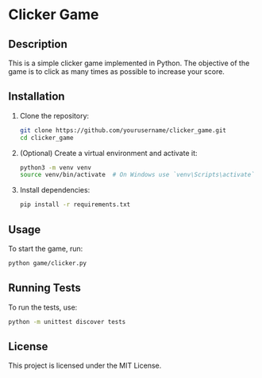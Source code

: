 # Clicker Game

## Description
This is a simple clicker game implemented in Python. The objective of the game is to click as many times as possible to increase your score.

## Installation
1. Clone the repository:
   ```sh
   git clone https://github.com/yourusername/clicker_game.git
   cd clicker_game
   ```

2. (Optional) Create a virtual environment and activate it:
   ```sh
   python3 -m venv venv
   source venv/bin/activate  # On Windows use `venv\Scripts\activate`
   ```

3. Install dependencies:
   ```sh
   pip install -r requirements.txt
   ```

## Usage
To start the game, run:
```sh
python game/clicker.py
```

## Running Tests
To run the tests, use:
```sh
python -m unittest discover tests
```

## License
This project is licensed under the MIT License.
